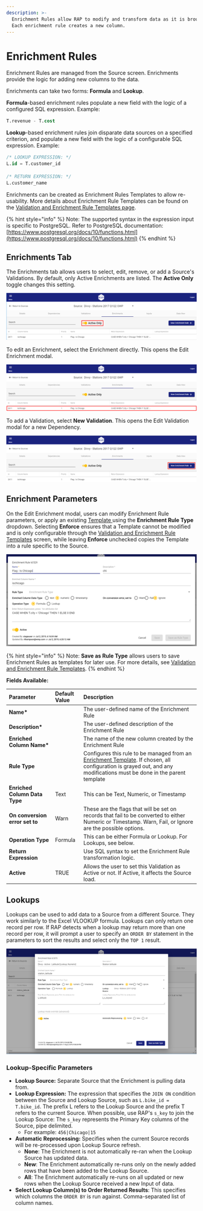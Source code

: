 ```yaml
---
description: >-
  Enrichment Rules allow RAP to modify and transform data as it is brought in.
  Each enrichment rule creates a new column.
---
```


# Enrichment Rules

Enrichment Rules are managed from the Source screen. Enrichments provide the logic for adding new columns to the data. 

Enrichments can take two forms: **Formula** and **Lookup**. 

**Formula**-based enrichment rules populate a new field with the logic of a configured SQL expression. Example:

```sql
T.revenue - T.cost
```

**Lookup**-based enrichment rules join disparate data sources on a specified criterion, and populate a new field with the logic of a configurable SQL expression. Example:

```sql
/* LOOKUP EXPRESSION: */
L.id = T.customer_id

/* RETURN EXPRESSION: */
L.customer_name
```

Enrichments can be created as Enrichment Rules Templates to allow re-usability. More details about Enrichment Rule Templates can be found on the [Validation and Enrichment Rule Templates page](../validation-and-enrichment-rule-templates.md).

{% hint style="info" %}
Note: The supported syntax in the expression input is specific to PostgreSQL. Refer to PostgreSQL documentation: [https://www.postgresql.org/docs/10/functions.html](https://www.postgresql.org/docs/10/functions.html)
{% endhint %}

## Enrichments Tab

The Enrichments tab allows users to select, edit, remove, or add a Source's Validations. By default, only Active Enrichments are listed. The **Active Only** toggle changes this setting.

![Source Enrichments - Active Only](../../.gitbook/assets/image%20%28156%29.png)

To edit an Enrichment, select the Enrichment directly. This opens the Edit Enrichment modal.

![Source Enrichments - Select an Enrichment to Edit](../../.gitbook/assets/image%20%28183%29.png)

To add a Validation, select **New Validation**. This opens the Edit Validation modal for a new Dependency.

![Source Enrichments - New Enrichment Rule](../../.gitbook/assets/image%20%283%29.png)

## Enrichment Parameters

On the Edit Enrichment modal, users can modify Enrichment Rule parameters, or apply an existing [Template ](../validation-and-enrichment-rule-templates.md)using the **Enrichment Rule Type** dropdown. Selecting **Enforce** ensures that a Template cannot be modified and is only configurable through the [Validation and Enrichment Rule Templates](../validation-and-enrichment-rule-templates.md) screen, while leaving **Enforce** unchecked copies the Template into a rule specific to the Source.

![Edit Enrichment Modal](../../.gitbook/assets/image%20%28177%29.png)

{% hint style="info" %}
Note: **Save as Rule Type** allows users to save Enrichment Rules as templates for later use. For more details, see [Validation and Enrichment Rule Templates](../validation-and-enrichment-rule-templates.md).
{% endhint %}

**Fields Available:**

| Parameter | Default Value | Description |
| :--- | :--- | :--- |
| **Name\*** |  | The user-defined name of the Enrichment Rule |
| **Description\*** |  | The user-defined description of the Enrichment Rule |
| **Enriched Column Name\*** |  | The name of the new column created by the Enrichment Rule |
| **Rule Type** |  | Configures this rule to be managed from an [Enrichment Template](../validation-and-enrichment-rule-templates.md). If chosen, all configuration is grayed out, and any modifications must be done in the parent template |
| **Enriched Column Data Type** | Text | This can be Text, Numeric, or Timestamp |
| **On conversion error set to** | Warn | These are the flags that will be set on records that fail to be converted to either Numeric or Timestamp. Warn, Fail, or Ignore are the possible options. |
| **Operation Type** | Formula | This can be either Formula or Lookup. For Lookups, see below. |
| **Return Expression** |  | Use SQL syntax to set the Enrichment Rule transformation logic. |
| **Active** | TRUE | Allows the user to set this Validation as Active or not. If Active, it affects the Source load. |

## Lookups

Lookups can be used to add data to a Source from a different Source. They work similarly to the Excel VLOOKUP formula. Lookups can only return one record per row. If RAP detects when a lookup may return more than one record per row, it will prompt a user to specify an `ORDER BY` statement in the parameters to sort the results and select only the `TOP 1` result.



![Lookup Configuration](../../.gitbook/assets/image%20%28135%29.png)

### Lookup-Specific Parameters

* **Lookup Source:** Separate Source that the Enrichment is pulling data from.
* **Lookup Expression:** The expression that specifies the `JOIN ON` condition between the Source and Lookup Source, such as `L.bike_id = T.bike_id`. The prefix L refers to the Lookup Source and the prefix T refers to the current Source. When possible, use RAP's `s_key` to join the Lookup Source: The `s_key` represents the Primary Key columns of the Source, pipe delimited. 
  * For example: `456|Chicago|15`
* **Automatic Reprocessing:** Specifies when the current Source records will be re-processed upon Lookup Source refresh.
  * **None**: The Enrichment is not automatically re-ran when the Lookup Source has updated data.
  * **New**: The Enrichment automatically re-runs only on the newly added rows that have been added to the Lookup Source.
  * **All**: The Enrichment automatically re-runs on all updated or new rows when the Lookup Source received a new Input of data.
* **Select Lookup Column\(s\) to Order Returned Results**: This specifies which columns the `ORDER BY` is run against. Comma-separated list of column names.

